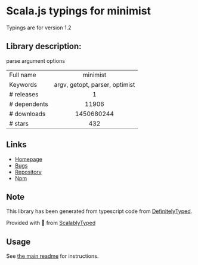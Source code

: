 
# Scala.js typings for minimist

Typings are for version 1.2

## Library description:
parse argument options

|                    |                 |
| ------------------ | :-------------: |
| Full name          | minimist |
| Keywords           | argv, getopt, parser, optimist |
| # releases         | 1 |
| # dependents       | 11906 |
| # downloads        | 1450680244 |
| # stars            | 432 |

## Links
- [Homepage](https://github.com/substack/minimist)
- [Bugs](https://github.com/substack/minimist/issues)
- [Repository](https://github.com/substack/minimist)
- [Npm](https://www.npmjs.com/package/minimist)
    


## Note
This library has been generated from typescript code from [DefinitelyTyped](https://definitelytyped.org).

Provided with :purple_heart: from [ScalablyTyped](https://github.com/oyvindberg/ScalablyTyped)

## Usage
See [the main readme](../../readme.md) for instructions.


